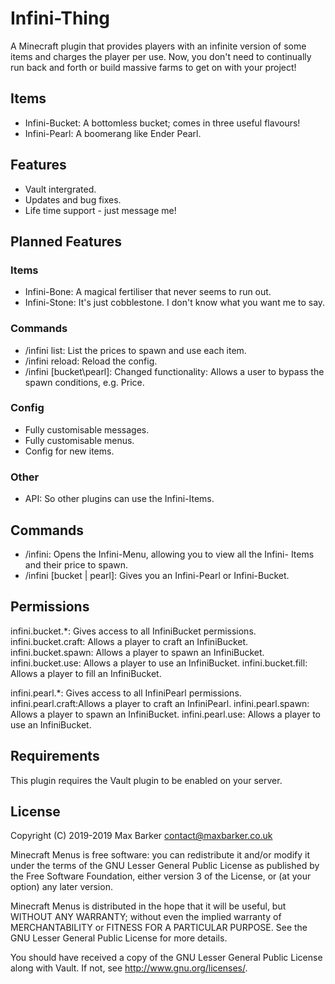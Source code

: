 # Infini-Thing
A Minecraft plugin that provides players with an infinite version of some items and charges the player per use. Now, you don't need to continually run back and forth or build massive farms to get on with your project!

## Items
  - Infini-Bucket: A bottomless bucket; comes in three useful flavours!
  - Infini-Pearl: A boomerang like Ender Pearl.

## Features
  - Vault intergrated.
  - Updates and bug fixes.
  - Life time support - just message me!
  
## Planned Features
### Items
  - Infini-Bone: A magical fertiliser that never seems to run out.
  - Infini-Stone: It's just cobblestone. I don't know what you want me to say.
  
### Commands
  - /infini list: List the prices to spawn and use each item.
  - /infini reload: Reload the config.
  - /infini [bucket\pearl]: Changed functionality: Allows a user to bypass the spawn conditions, e.g. Price. 

### Config
  - Fully customisable messages.
  - Fully customisable menus.
  - Config for new items.
  
### Other
  - API: So other plugins can use the Infini-Items.

## Commands
  - /infini: Opens the Infini-Menu, allowing you to view all the Infini- Items and their price to spawn.
  - /infini [bucket | pearl]: Gives you an Infini-Pearl or Infini-Bucket.

## Permissions
infini.bucket.*: Gives access to all InfiniBucket permissions.
infini.bucket.craft: Allows a player to craft an InfiniBucket.
infini.bucket.spawn: Allows a player to spawn an InfiniBucket.
infini.bucket.use: Allows a player to use an InfiniBucket.
infini.bucket.fill: Allows a player to fill an InfiniBucket.

infini.pearl.*: Gives access to all InfiniPearl permissions.
infini.pearl.craft:Allows a player to craft an InfiniPearl.
infini.pearl.spawn: Allows a player to spawn an InfiniBucket.
infini.pearl.use: Allows a player to use an InfiniBucket.

## Requirements
This plugin requires the Vault plugin to be enabled on your server.

## License
Copyright (C) 2019-2019 Max Barker contact@maxbarker.co.uk

Minecraft Menus is free software: you can redistribute it and/or modify it under the terms of the GNU Lesser General Public License as published by the Free Software Foundation, either version 3 of the License, or (at your option) any later version.

Minecraft Menus is distributed in the hope that it will be useful, but WITHOUT ANY WARRANTY; without even the implied warranty of MERCHANTABILITY or FITNESS FOR A PARTICULAR PURPOSE. See the GNU Lesser General Public License for more details.

You should have received a copy of the GNU Lesser General Public License along with Vault. If not, see http://www.gnu.org/licenses/.
